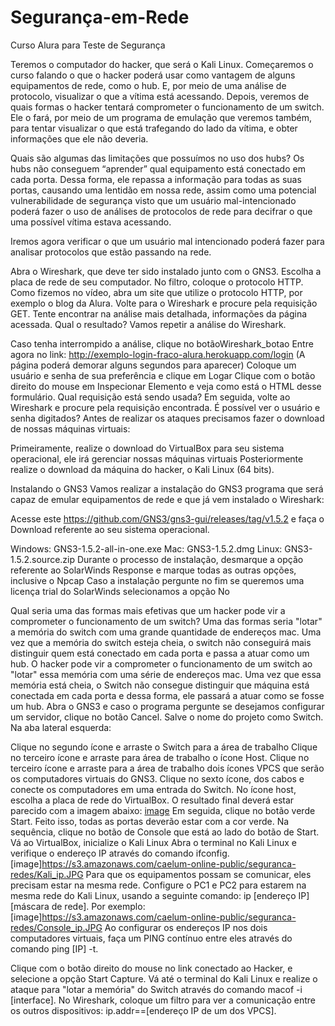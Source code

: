 # Segurança-em-Rede
Curso Alura para Teste de Segurança 

Teremos o computador do hacker, que será o Kali Linux.
Começaremos o curso falando o que o hacker poderá usar como vantagem de alguns equipamentos de rede, como o hub. E, por meio de uma análise de protocolo, visualizar o que a vítima está acessando. Depois, veremos de quais formas o hacker tentará comprometer o funcionamento de um switch. Ele o fará, por meio de um programa de emulação que veremos também, para tentar visualizar o que está trafegando do lado da vítima, e obter informações que ele não deveria.

Quais são algumas das limitações que possuímos no uso dos hubs?
Os hubs não conseguem “aprender” qual equipamento está conectado em cada porta. Dessa forma, ele repassa a informação para todas as suas portas, causando uma lentidão em nossa rede, assim como uma potencial vulnerabilidade de segurança visto que um usuário mal-intencionado poderá fazer o uso de análises de protocolos de rede para decifrar o que uma possível vítima estava acessando.

Iremos agora verificar o que um usuário mal intencionado poderá fazer para analisar protocolos que estão passando na rede.

Abra o Wireshark, que deve ter sido instalado junto com o GNS3.
Escolha a placa de rede de seu computador.
No filtro, coloque o protocolo HTTP.
Como fizemos no vídeo, abra um site que utilize o protocolo HTTP, por exemplo o blog da Alura.
Volte para o Wireshark e procure pela requisição GET.
Tente encontrar na análise mais detalhada, informações da página acessada. Qual o resultado?
Vamos repetir a análise do Wireshark.

Caso tenha interrompido a análise, clique no botãoWireshark_botao
Entre agora no link: http://exemplo-login-fraco-alura.herokuapp.com/login (A página poderá demorar alguns segundos para aparecer)
Coloque um usuário e senha de sua preferência e clique em Logar
Clique com o botão direito do mouse em Inspecionar Elemento e veja como está o HTML desse formulário. Qual requisição está sendo usada?
Em seguida, volte ao Wireshark e procure pela requisição encontrada. É possível ver o usuário e senha digitados?
Antes de realizar os ataques precisamos fazer o download de nossas máquinas virtuais:

Primeiramente, realize o download do VirtualBox para seu sistema operacional, ele irá gerenciar nossas máquinas virtuais
Posteriormente realize o download da máquina do hacker, o Kali Linux (64 bits).

 Instalando o GNS3
 Vamos realizar a instalação do GNS3 programa que será capaz de emular equipamentos de rede e que já vem instalado o Wireshark:

Acesse este https://github.com/GNS3/gns3-gui/releases/tag/v1.5.2 e faça o Download referente ao seu sistema operacional.

Windows: GNS3-1.5.2-all-in-one.exe
Mac: GNS3-1.5.2.dmg
Linux: GNS3-1.5.2.source.zip
Durante o processo de instalação, desmarque a opção referente ao SolarWinds Response e marque todas as outras opções, inclusive o Npcap
Caso a instalação pergunte no fim se queremos uma licença trial do SolarWinds selecionamos a opção No

Qual seria uma das formas mais efetivas que um hacker pode vir a comprometer o funcionamento de um switch?
Uma das formas seria "lotar" a memória do switch com uma grande quantidade de endereços mac. Uma vez que a memória do switch esteja cheia, o switch não conseguirá mais distinguir quem está conectado em cada porta e passa a atuar como um hub.
O hacker pode vir a comprometer o funcionamento de um switch ao "lotar" essa memória com uma série de endereços mac. Uma vez que essa memória está cheia, o Switch não consegue distinguir que máquina está conectada em cada porta e dessa forma, ele passará a atuar como se fosse um hub.
Abra o GNS3 e caso o programa pergunte se desejamos configurar um servidor, clique no botão Cancel.
Salve o nome do projeto como Switch.
Na aba lateral esquerda:

Clique no segundo ícone e arraste o Switch para a área de trabalho
Clique no terceiro ícone e arraste para área de trabalho o ícone Host.
Clique no terceiro ícone e arraste para a área de trabalho dois ícones VPCS que serão os computadores virtuais do GNS3.
Clique no sexto ícone, dos cabos e conecte os computadores em uma entrada do Switch. No ícone host, escolha a placa de rede do VirtualBox.
O resultado final deverá estar parecido com a imagem abaixo:
[image](https://user-images.githubusercontent.com/50851060/208672988-32c03f34-fcf5-48bf-ab2b-90db6608b63f.png)
Em seguida, clique no botão verde Start. Feito isso, todas as portas deverão estar com a cor verde.
Na sequência, clique no botão de Console que está ao lado do botão de Start.
Vá ao VirtualBox, inicialize o Kali Linux
Abra o terminal no Kali Linux e verifique o endereço IP através do comando ifconfig.
[image]https://s3.amazonaws.com/caelum-online-public/seguranca-redes/Kali_ip.JPG
Para que os equipamentos possam se comunicar, eles precisam estar na mesma rede. Configure o PC1 e PC2 para estarem na mesma rede do Kali Linux, usando a seguinte comando: ip [endereço IP] [máscara de rede]. Por exemplo:
[image]https://s3.amazonaws.com/caelum-online-public/seguranca-redes/Console_ip.JPG
Ao configurar os endereços IP nos dois computadores virtuais, faça um PING contínuo entre eles através do comando ping [IP] -t.

Clique com o botão direito do mouse no link conectado ao Hacker, e selecione a opção Start Capture.
Vá até o terminal do Kali Linux e realize o ataque para "lotar a memória" do Switch através do comando macof -i [interface].
No Wireshark, coloque um filtro para ver a comunicação entre os outros dispositivos: ip.addr==[endereço IP de um dos VPCS].

